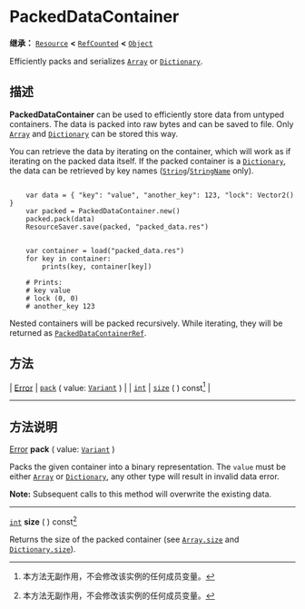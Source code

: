 <!-- ⚠ 请勿编辑本文件 ⚠ -->
<!-- 本文档使用脚本从 WeDot 引擎源码仓库生成。 -->
<!-- 生成脚本：https://github.com/WeDot-Engine/WeDot/tree/4.3/doc/tools/make_md.py； -->
<!-- 原文件：https://github.com/WeDot-Engine/WeDot/tree/4.3/doc/classes/PackedDataContainer.xml。 -->

<div id="_class_packeddatacontainer"></div>

# PackedDataContainer

**继承：** [`Resource`](class_resource.md) **<** [`RefCounted`](class_refcounted.md) **<** [`Object`](class_object.md)

Efficiently packs and serializes [`Array`](class_array.md) or [`Dictionary`](class_dictionary.md).

## 描述

**PackedDataContainer** can be used to efficiently store data from untyped containers. The data is packed into raw bytes and can be saved to file. Only [`Array`](class_array.md) and [`Dictionary`](class_dictionary.md) can be stored this way.

You can retrieve the data by iterating on the container, which will work as if iterating on the packed data itself. If the packed container is a [`Dictionary`](class_dictionary.md), the data can be retrieved by key names ([`String`](class_string.md)/[`StringName`](class_stringname.md) only).

```

    var data = { "key": "value", "another_key": 123, "lock": Vector2() }
    var packed = PackedDataContainer.new()
    packed.pack(data)
    ResourceSaver.save(packed, "packed_data.res")
```

```

    var container = load("packed_data.res")
    for key in container:
        prints(key, container[key])
    
    # Prints:
    # key value
    # lock (0, 0)
    # another_key 123
```

Nested containers will be packed recursively. While iterating, they will be returned as [`PackedDataContainerRef`](class_packeddatacontainerref.md).





## 方法

| [Error](#enum_@globalscope_error) | [`pack`](#class_packeddatacontainer_method_pack) ( value: [`Variant`](class_variant.md) ) |
| [`int`](class_int.md)             | [`size`](#class_packeddatacontainer_method_size) ( ) const[^const]                        |

<!-- rst-class:: classref-section-separator -->

---

## 方法说明

<div id="_class_packeddatacontainer_method_pack"></div>

[Error](#enum_@globalscope_error) **pack** ( value: [`Variant`](class_variant.md) )<div id="class_packeddatacontainer_method_pack"></div>

Packs the given container into a binary representation. The `value` must be either [`Array`](class_array.md) or [`Dictionary`](class_dictionary.md), any other type will result in invalid data error.

 **Note:** Subsequent calls to this method will overwrite the existing data.

<!-- rst-class:: classref-item-separator -->

---

<div id="_class_packeddatacontainer_method_size"></div>

[`int`](class_int.md) **size** ( ) const[^const]<div id="class_packeddatacontainer_method_size"></div>

Returns the size of the packed container (see [`Array.size`](#class_array_method_size) and [`Dictionary.size`](#class_dictionary_method_size)).

[^virtual]: 本方法通常需要用户覆盖才能生效。
[^const]: 本方法无副作用，不会修改该实例的任何成员变量。
[^vararg]: 本方法除了能接受在此处描述的参数外，还能够继续接受任意数量的参数。
[^constructor]: 本方法用于构造某个类型。
[^static]: 调用本方法无需实例，可直接使用类名进行调用。
[^operator]: 本方法描述的是使用本类型作为左操作数的有效运算符。
[^bitfield]: 这个值是由下列位标志构成位掩码的整数。
[^void]: 无返回值。
